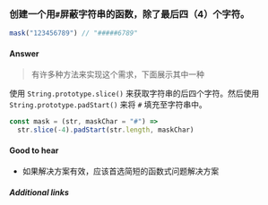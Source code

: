 ### 创建一个用`#`屏蔽字符串的函数，除了最后四（4）个字符。

```js
mask("123456789") // "#####6789"
```

#### Answer

> 有许多种方法来实现这个需求，下面展示其中一种

使用 `String.prototype.slice()` 来获取字符串的后四个字符。然后使用 `String.prototype.padStart()` 来将 `#` 填充至字符串中。

```js
const mask = (str, maskChar = "#") =>
  str.slice(-4).padStart(str.length, maskChar)
```

#### Good to hear

* 如果解决方案有效，应该首选简短的函数式问题解决方案

##### Additional links

<!-- tags: (javascript) -->

<!-- expertise: (1) -->
